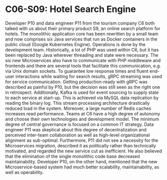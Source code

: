 # C06-S09: Hotel Search Engine

Developer P10 and data engineer P11 from the tourism company C6 both talked with us about their primary product S9, an online search platform for hotels. The monolithic application core has been rewritten by a small team and now comprises six Java services that run as Docker containers in the public cloud (Google Kubernetes Engine). Operations is done by the development team. Historically, a lot of PHP was used within C6, but it has been replaced by Java wherever threading and state were necessary. The six new Microservices also have to communicate with PHP middleware and frontends and there are several tools that facilitate this communication, e.g. via Unix domain sockets. To guarantee low response times and fluent end-user interactions while waiting for search results, gRPC streaming was used for service communication. Getting production-ready with gRPC was described as painful by P10, but the decision was still seen as the right one in retrospect. Additionally, Kafka is used for event sourcing to supply state to each service at start-up. This is achieved via MySQL data replication by reading the binary log. This stream processing architecture drastically reduced load in the system. Moreover, a large number of Redis caches increases read performance. Teams at C6 have a high degree of autonomy and choose their own technologies and development model. The minimum degree of central governance is focused on a common IT strategy. Data engineer P11 was skeptical about this degree of decentralization and perceived inter-team collaboration as well as high-level organizational alignment as sub-optimal. Furthermore, P11 did not see a necessity for the Microservices migration, described it as politically rather than technically motivated, and regarded the new service cut as inefficient. He also believed that the elimination of the single monolithic code base decreased maintainability. Developer P10, on the other hand, mentioned that the new Microservice-based system had much better scalability, maintainability, as well as operability.